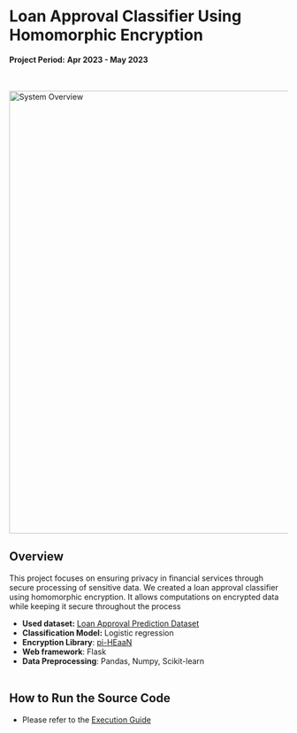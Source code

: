 # **Loan Approval Classifier Using Homomorphic Encryption**
**Project Period:** **Apr 2023 - May 2023**  <br><br><br>

<img src="https://github.com/user-attachments/assets/8a03ddc8-fe56-41a4-9c27-2cf011a84cad" alt="System Overview" width="800"/>


## Overview
This project focuses on ensuring privacy in financial services through secure processing of sensitive data. We created a loan approval classifier using homomorphic encryption. It allows computations on encrypted data while keeping it secure throughout the process

- **Used dataset:** [Loan Approval Prediction Dataset](https://www.kaggle.com/datasets/sonalisingh1411/loan-approval-prediction?resource=download&select=Training+Dataset.csv)
- **Classification Model:** Logistic regression
- **Encryption Library**: [pi-HEaaN](https://pypi.org/project/pi-heaan/0.4.2/)
- **Web framework**: Flask 
- **Data Preprocessing**: Pandas, Numpy, Scikit-learn<br><br>


## How to Run the Source Code
- Please refer to the [Execution Guide](https://github.com/jeonghyoan/Information-Security/blob/main/document/src_execution_guide.pdf) 





